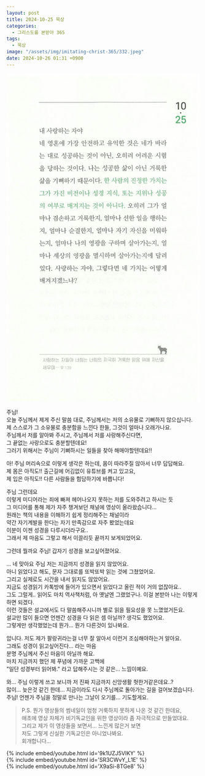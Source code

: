 ```yaml
---
layout: post
title: 2024-10-25 묵상
categories:
  - 그리스도를 본받아 365
tags:
  - 묵상
image: "/assets/img/imitating-christ-365/332.jpeg"
date: 2024-10-26 01:31 +0900
---
```


![image](/assets/img/imitating-christ-365/332.jpeg)

주님!  
오늘 주님께서 제게 주신 말씀 대로, 주님께서는 저의 소유물로 기뻐하지 않으십니다.  
제 스스로가 그 소유물로 충분함을 느낀다 한들, 그것이 얼마나 오래가나요.  
주님께서 저를 알아봐 주시고, 주님께서 저를 사랑해주신다면,  
그 끝없는 사랑으로도 충분할텐데요!  
그러기 위해서는 주님이 기뻐하시는 일들을 찾아 해매야할텐데요!!

아! 주님 머리속으로 이렇게 생각은 하는데, 몸이 따라주질 않아서 너무 답답해요.  
제 몸은 아직도!! 출근길에 어김없이 유튜브를 켜고 있고요,  
제 입은 아직도!! 다른 사람들을 험담하기에 바쁩니다!

주님 그런데요  
이렇게 미디어라는 죄에 빠져 헤어나오지 못하는 저를 도와주려고 하시는 듯  
그 미디어를 통해 제가 자주 챙겨보던 채널에 영상이 올라왔습니다...  
원래는 책의 내용을 이해하기 쉽게 정리해주는 채널이라  
약간 자기계발을 한다는 자기 만족감으로 자주 봤었는데요  
이분이 이젠 성경을 다루시더라구요..  
그래서 제 마음도 그렇고 해서 이끌리듯 끝까지 보게되었어요.

그런데 뭘까요 주님! 갑자기 성경을 보고싶어졌어요.

... 네 맞아요 주님 저는 지금까지 성경을 읽지 않았어요.  
아니 읽었다고 해도, 문자 그대로를 또박또박 읽는 것에 그쳤었어요.  
그리고 실제로도 시간을 내서 읽지도 않았어요.  
지금도 성경읽기 카톡방에 들어가 있으면서 읽었다고 올린 적이 거의 없잖아요..  
그도 그럴게.. 읽어도 마치 역사책처럼, 아 옛날엔 그랬었구나. 이걸 본받아 나는 이렇게 하면 되겠다.  
이런 것들은 설교에서도 다 말씀해주시니까 별로 읽을 필요성을 못 느꼈었거든요.  
설교만 많이 들으면 언젠간 성경을 다 읽은 셈 아닐까? 생각도 했었어요.  
그렇게만 생각했었는데 뭔가... 뭔가 다른것이 있나봐요.

압니다. 저도 제가 팔랑귀라는걸 너무 잘 알아서 이런거 조심해야하는거 알아요.  
그래도 성경이 읽고싶어진다... 라는 마음  
분명 주님께서 주신 마음이 아닐까 해요.  
마치 지금까지 했던 제 푸념에 가까운 고백에  
"일단 성경부터 읽어봐." 라고 답해주시는 것 같은... 느낌이예요.

와... 주님 이렇게 쓰고 보니까 저 진짜 지금까지 신앙생활 헛한거같은데요..?  
많이... 늦은것 같긴 한데... 지금이라도 다시 주님께로 돌아가는 길을 걸어보겠습니다.  
주님! 언젠가 주님을 정말로 만나는 그날이 오기를... 기도할게요.

> P.S. 뭔가 영상들의 썸네일이 엄청 거룩하지 못하게 나온 것 같긴 한데요,  
> 애초에 영상 자체가 비기독교인을 위한 영상이라 좀 자극적으로 만들었대요.  
> 그리고 제가 이 영상들을 보면서... 느낀게 많은거 보면  
> 저도 그렇게 신실한 기독교인은 아니었나봐요.  
> 회개합니다...

{% include embed/youtube.html id='9k1UZJ5VIKY' %}  
{% include embed/youtube.html id='SR3CWvY_L1E' %}  
{% include embed/youtube.html id='X9aSi-8TGe8' %}
